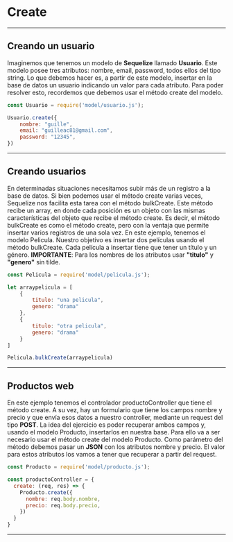 # Create

---

## Creando un usuario

Imaginemos que tenemos un modelo de **Sequelize** llamado **Usuario**. Este modelo posee tres atributos: nombre, email, password, todos ellos del tipo string.
Lo que debemos hacer es, a partir de este modelo, insertar en la base de datos un usuario indicando un valor para cada atributo.
Para poder resolver esto, recordemos que debemos usar el método create del modelo.

```javascript
const Usuario = require('model/usuario.js');

Usuario.create({
    nombre: "guille",
    email: "guilleac81@gmail.com",
    password: "12345",
})
```

---

## Creando usuarios

En determinadas situaciones necesitamos subir más de un registro a la base de datos. Si bien podemos usar el método create varias veces, Sequelize nos facilita esta tarea con el método bulkCreate. Este método recibe un array, en donde cada posición es un objeto con las mismas características del objeto que recibe el método create. Es decir, el método bulkCreate es como el método create, pero con la ventaja que permite insertar varios registros de una sola vez.
En este ejemplo, tenemos el modelo Pelicula. Nuestro objetivo es insertar dos películas usando el método bulkCreate. Cada película a insertar tiene que tener un título y un género.
**IMPORTANTE**: Para los nombres de los atributos usar **"titulo"** y **"genero"** sin tilde.

```javascript
const Pelicula = require('model/pelicula.js');

let arraypelicula = [
    {
        titulo: "una pelicula",
        genero: "drama"
    },
    {
        titulo: "otra pelicula",
        genero: "drama"
    }
]

Pelicula.bulkCreate(arraypelicula)
```

---

## Productos web

En este ejemplo tenemos el controlador productoController que tiene el método create. A su vez, hay un formulario que tiene los campos nombre y precio y que envía esos datos a nuestro controller, mediante un request del tipo **POST**.
La idea del ejercicio es poder recuperar ambos campos y, usando el modelo Producto, insertarlos en nuestra base.
Para ello va a ser necesario usar el método create del modelo Producto. Como parámetro del método debemos pasar un **JSON** con los atributos nombre y precio. El valor para estos atributos los vamos a tener que recuperar a partir del request.

```javascript
const Producto = require('model/producto.js');

const productoController = {
  create: (req, res) => {
    Producto.create({
      nombre: req.body.nombre,
      precio: req.body.precio, 
    })
  }  
}
```
---